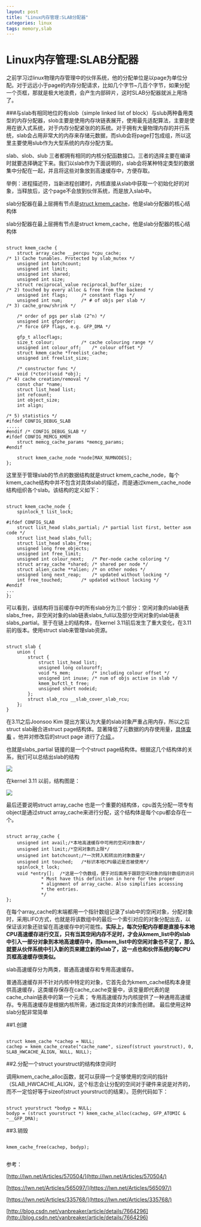 ```yaml
---
layout: post
title: "Linux内存管理:SLAB分配器"
categories: linux
tags: memory,slab
---
```

Linux内存管理:SLAB分配器
====================
之前学习过linux物理内存管理中的伙伴系统，他的分配单位是以page为单位分配。对于远远小于page的内存分配请求，比如几个字节~几百个字节，如果分配一个页框，那就是极大地浪费，会产生内部碎片，这时SLAB分配器就派上用场了。

###与slab有相同地位的有slob（simple linked list of block）与slub两种备用类型的内存分配器，slob主要是使用内存块链表展开，使用最先适配算法，主要是使用在嵌入式系统，对于内存分配紧张的的系统。对于拥有大量物理内存的并行系统，slab会占用非常大的内存来存储元数据，而slub会将page打包成组，所以这里主要使用slub作为大型系统的内存分配方案。

slab、slob、slub 三者都拥有相同的内核分配函数接口。三者的选择主要在编译时就要选择确定下来。我们以slab作为下面说明的，slab会将某种特定类型的数据集中分配在一起，并且将这些对象放到高速缓存中，方便存取。

举例：进程描述符，当新进程创建时，内核直接从slab中获取一个初始化好的对象，当释放后，这个page不会放到伙伴系统，而是放入slab中。

slab分配器在最上层拥有节点是[struct kmem_cache](http://lxr.free-electrons.com/source/include/linux/slab_def.h#L10)，他是slab分配器的核心结构体

slab分配器在最上层拥有节点是struct kmem_cache，他是slab分配器的核心结构体

<pre><code>
struct kmem_cache {
    struct array_cache __percpu *cpu_cache;
/* 1) Cache tunables. Protected by slab_mutex */
    unsigned int batchcount;
    unsigned int limit;
    unsigned int shared;
    unsigned int size;
    struct reciprocal_value reciprocal_buffer_size;
/* 2) touched by every alloc & free from the backend */
    unsigned int flags;     /* constant flags */
    unsigned int num;       /* # of objs per slab */
/* 3) cache_grow/shrink */      
 
    /* order of pgs per slab (2^n) */
    unsigned int gfporder;
    /* force GFP flags, e.g. GFP_DMA */ 
 
    gfp_t allocflags;
    size_t colour;          /* cache colouring range */
    unsigned int colour_off;    /* colour offset */
    struct kmem_cache *freelist_cache;
    unsigned int freelist_size;                                                                   
 
    /* constructor func */
    void (*ctor)(void *obj);
/* 4) cache creation/removal */
    const char *name;
    struct list_head list;
    int refcount;
    int object_size;
    int align;
 
/* 5) statistics */
#ifdef CONFIG_DEBUG_SLAB
.....
#endif /* CONFIG_DEBUG_SLAB */
#ifdef CONFIG_MEMCG_KMEM
    struct memcg_cache_params *memcg_params;
#endif
 
    struct kmem_cache_node *node[MAX_NUMNODES];
};
</code></pre>

这里至于管理slab的节点的数据结构就是struct kmem_cache_node，每个kmem_cache结构中并不包含对具体slab的描述，而是通过kmem_cache_node结构组织各个slab。该结构的定义如下：

<pre><code>
struct kmem_cache_node {
    spinlock_t list_lock;
 
#ifdef CONFIG_SLAB
    struct list_head slabs_partial; /* partial list first, better asm code */
    struct list_head slabs_full;
    struct list_head slabs_free;
    unsigned long free_objects;
    unsigned int free_limit;
    unsigned int colour_next;   /* Per-node cache coloring */
    struct array_cache *shared; /* shared per node */
    struct alien_cache **alien; /* on other nodes */
    unsigned long next_reap;    /* updated without locking */
    int free_touched;       /* updated without locking */
#endif
...
};
</code></pre>

可以看到，该结构将当前缓存中的所有slab分为三个部分：空闲对象的slab链表slabs_free，非空闲对象的slab链表slabs_full以及部分空闲对象的slab链表slabs_partial。至于在链上的结构体，在kernel 3.11前后发生了重大变化，在3.11前的版本。使用struct slab来管理slab资源。

<pre><code>
struct slab {
    union {
        struct {
            struct list_head list;
            unsigned long colouroff;
            void *s_mem;        /* including colour offset */
            unsigned int inuse; /* num of objs active in slab */
            kmem_bufctl_t free;
            unsigned short nodeid;
        };
        struct slab_rcu __slab_cover_slab_rcu;
    };
}
</code></pre>

在3.11之后Joonsoo Kim 提出方案认为大量的slab对象严重占用内存，所以之后struct slab融合进struct page结构体。显著降低了元数据的内存使用量，[具体查看](http://lwn.net/Articles/570504/) 。他并对修改后的struct page 进行了[介绍 ](https://lwn.net/Articles/565097/)。

也就是slabs_partial 链接的是一个个struct page结构体。根据这几个结构体的关系，我们可以总结出slab的结构

![](/assets/pic/slab.png)

在kernel 3.11 以前，结构图是：

![](/assets/pic/1339687849_2988.png)

最后还要说明struct array_cache 也是一个重要的结构体，cpu首先分配一项专有object是通过struct array_cache来进行分配，这个结构体是每个cpu都会存在一个。

<pre><code>
struct array_cache {
    unsigned int avail;/*本地高速缓存中可用的空闲对象数*/
    unsigned int limit;/*空闲对象的上限*/
    unsigned int batchcount;/*一次转入和转出的对象数量*/
    unsigned int touched;   /*标识本地CPU最近是否被使用*/
    spinlock_t lock;
    void *entry[];  /*这是一个伪数组，便于对后面用于跟踪空闲对象的指针数组的访问
             * Must have this definition in here for the proper
             * alignment of array_cache. Also simplifies accessing
             * the entries.
             */
};
</code></pre>

在每个array_cache的末端都用一个指针数组记录了slab中的空闲对象，分配对象时，采用LIFO方式，也就是将该数组中的最后一个索引对应的对象分配出去，以保证该对象还驻留在高速缓存中的可能性。__实际上，每次分配内存都是直接与本地CPU高速缓存进行交互，只有当其空闲内存不足时，才会从kmem_list中的slab中引入一部分对象到本地高速缓存中，而kmem_list中的空闲对象也不足了，那么就要从伙伴系统中引入新的页来建立新的slab了，这一点也和伙伴系统的每CPU页框高速缓存很类似。__

slab高速缓存分为两类，普通高速缓存和专用高速缓存。

普通高速缓存并不针对内核中特定的对象，它首先会为kmem_cache结构本身提供高速缓存，这类缓存保存在cache_cache变量中，该变量即代表的是cache_chain链表中的第一个元素；
专用高速缓存为内核提供了一种通用高速缓存。专用高速缓存是根据内核所需，通过指定具体的对象而创建。
最后使用这种slab分配非常简单

##1.创建

<pre><code>
struct kmem_cache *cachep = NULL;
cachep = kmem_cache_create("cache_name", sizeof(struct yourstruct), 0, SLAB_HWCACHE_ALIGN, NULL, NULL);
</code></pre>

##2.分配一个struct yourstruct的结构体空间时

调用kmem_cache_alloc函数，就可以获得一个足够使用的空间的指针（SLAB_HWCACHE_ALIGN，这个标志会让分配的空间对于硬件来说是对齐的，而不一定恰好等于sizeof(struct yourstruct)的结果）。范例代码如下：

<pre><code>
struct yourstruct *bodyp = NULL;
bodyp = (struct yourstruct *) kmem_cache_alloc(cachep, GFP_ATOMIC &amp; ~__GFP_DMA);
</code></pre>

##3.销毁

<pre><code>
kmem_cache_free(cachep, bodyp);
 </code></pre>


参考：

[http://lwn.net/Articles/570504/](http://lwn.net/Articles/570504/)

[https://lwn.net/Articles/565097/](https://lwn.net/Articles/565097/)

[https://lwn.net/Articles/335768/](https://lwn.net/Articles/335768/)

[http://blog.csdn.net/vanbreaker/article/details/7664296](http://blog.csdn.net/vanbreaker/article/details/7664296)


